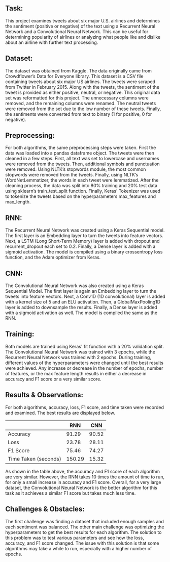 ## Task:
This project examines tweets about six major U.S. airlines and determines the sentiment (positive or negative) of the text using a Recurrent Neural Network and a Convolutional Neural Network. This can be useful for determining popularity of airlines or analyzing what people like and dislike about an airline with further text processing.

## Dataset:
The dataset was obtained from Kaggle. The data originally came from Crowdflower’s Data for Everyone library. This dataset is a CSV file containing tweets about six major US airlines. The tweets were scraped from Twitter in February 2015. Along with the tweets, the sentiment of the tweet is provided as either positive, neutral, or negative. This original data set was reformatted for this project. The unnecessary columns were removed, and the remaining columns were renamed. The neutral tweets were removed from the set due to the low number of these tweets. Finally, the sentiments were converted from text to binary (1 for positive, 0 for negative).

## Preprocessing:
For both algorithms, the same preprocessing steps were taken. First the data was loaded into a pandas dataframe object. The tweets were then cleaned in a few steps. First, all text was set to lowercase and usernames were removed from the tweets. Then, additional symbols and punctuation were removed. Using NLTK’s stopwords module, the most common stopwords were removed from the tweets. Finally, using NLTK’s WordNetLemmatizer, the words in each tweet were lemmatized. After the cleaning process, the data was split into 80% training and 20% test data using sklearn’s train_test_split function. Finally, Keras’ Tokenizer was used to tokenize the tweets based on the hyperparameters max_features and max_length.

## RNN:
The Recurrent Neural Network was created using a Keras Sequential model. The first layer is an Embedding layer to turn the tweets into feature vectors. Next, a LSTM (Long Short-Term Memory) layer is added with dropout and recurrent_dropout each set to 0.2. Finally, a Dense layer is added with a sigmoid activation. The model is compiled using a binary crossentropy loss function, and the Adam optimizer from Keras.

## CNN:
The Convolutional Neural Network was also created using a Keras Sequential Model. The first layer is again an Embedding layer to turn the tweets into feature vectors. Next, a Conv1D (1D convolutional) layer is added with a kernel size of 5 and an ELU activation. Then, a GlobalMaxPooling1D layer is added to downsample the results. Finally, a Dense layer is added with a sigmoid activation as well. The model is compiled the same as the RNN.

## Training:
Both models are trained using Keras' fit function with a 20% validation split. The Convolutional Neural Network was trained with 3 epochs, while the Recurrent Neural Network was trained with 2 epochs. During training, different values of the hyperparameters were changed until the best results were achieved. Any increase or decrease in the number of epochs, number of features, or the max feature length results in either a decrease in accuracy and F1 score or a very similar score.

## Results & Observations:
For both algorithms, accuracy, loss, F1 score, and time taken were recorded and examined. The best results are displayed below.

|          | RNN    | CNN    |
|----------|--------|--------|
| Accuracy | 91.29  | 90.52  |
| Loss     | 23.78  | 28.11  |
| F1 Score | 75.46  | 74.27  |
| Time Taken (seconds) | 150.29 | 15.32 |

As shown in the table above, the accuracy and F1 score of each algorithm are very similar. However, the RNN takes 10 times the amount of time to run, for only a small increase in accuracy and F1 score. Overall, for a very large dataset, the Convolutional Neural Network is the better algorithm for this task as it achieves a similar F1 score but takes much less time.

## Challenges & Obstacles:
The first challenge was finding a dataset that included enough samples and each sentiment was balanced. The other main challenge was optimizing the hyperparameters to get the best results for each algorithm. The solution to this problem was to test various parameters and see how the loss, accuracy, and F1 score changed. The issue with this solution is that some algorithms may take a while to run, especially with a higher number of epochs.
